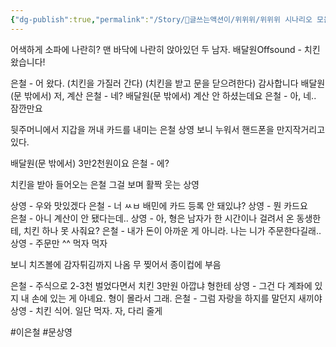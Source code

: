 ```yaml
---
{"dg-publish":true,"permalink":"/Story/🚂글쓰는액션이/위위위/위위위 시나리오 모음/02. 치킨 값 25000원 내며 괜찮은 척 하기/"}
---
```




어색하게 소파에 나란히? 맨 바닥에 나란히 앉아있던 두 남자.
배달원Offsound - 치킨왔습니다!

은철 - 어 왔다. (치킨을 가질러 간다)
  (치킨을 받고 문을 닫으려한다) 감사합니다
배달원(문 밖에서) 저, 계산
은철 - 네?
배달원(문 밖에서) 계산 안 하셨는데요
은철 - 아, 네.. 잠깐만요

뒷주머니에서 지갑을 꺼내 카드를 내미는 은철
상영 보니 누워서 핸드폰을 만지작거리고 있다.

배달원(문 밖에서) 3만2천원이요
은철 - 에?

치킨을 받아 들어오는 은철
그걸 보며 활짝 웃는 상영

상영 - 우와 맛있겠다
은철 - 너 ㅆㅂ 배민에 카드 등록 안 돼있냐?
상영 - 뭔 카드요		
은철 - 아니 계산이 안 됐다는데..
상영 - 아, 형은 남자가 한 시간이나 걸려서 온 동생한테, 치킨 하나 못 사줘요?
은철 - 내가 돈이 아까운 게 아니라. 나는 니가 주문한다길래..
상영 - 주문만 ^^ 먹자 먹자

보니 치즈볼에 감자튀김까지 나옴
무 찢어서 종이컵에 부음

은철 - 주식으로 2-3천 벌었다면서 치킨 3만원 아깝냐 형한테
상영 - 그건 다 계좌에 있지 내 손에 있는 게 아녜요. 형이 몰라서 그래. 
은철 - 그럼 자랑을 하지를 말던지 새끼야
상영 - 치킨 식어. 일단 먹자. 자, 다리 줄게

#이은철 
#문상영 


